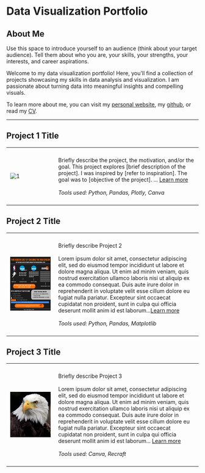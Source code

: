 # Data Visualization Portfolio

## About Me
Use this space to introduce yourself to an audience (think about your target audience). Tell them about who you are, your skills, your strengths, your interests, and career aspirations.

Welcome to my data visualization portfolio! Here, you'll find a collection of projects showcasing my skills in data analysis and visualization. I am passionate about turning data into meaningful insights and compelling visuals.

<!--Include links to documents or sites that may be useful to your target audience: website, LinkedIn, your cv/resume, github, a community you contribute to, etc -->

To learn more about me, you can visit my [personal website](your_web_address), my [github](https://github.com/YOURACCOUNT), or read my [CV](Images/CV.pdf).


---

## Project 1 Title

<table align="right | left" style = "border-collapse: collapse; border: none;">
    <tr style = "border: none;">
        <td style="padding: 10px; width:25%; border: none;"> 
            <img src="./Images/proj1.png"  alt="1" >
        </td>
        <td style="padding:10px; width:75%; border: none;" valign = "top">
            <p>
            Briefly describe the project, the motivation, and/or the goal.
            This project explores [brief description of the project]. I was inspired by [refer to inspiration]. The goal was to [objective of the project]. ... <a href="./Project 1/README.md">Learn more</a>
            <br><br>
            <i>Tools used: Python, Pandas, Plotly, Canva</i>
            </p>
        </td>
    </tr> 
</table>

## Project 2 Title

<table align="right | left" style = "border-collapse: collapse; border: none;">
    <tr style = "border: none;">
        <td style="padding: 10px; width:25%; border: none;"> 
            <img src="./Images/proj2.png"  alt="2" >
        </td>
        <td style="padding:10px; width:75%; border: none;" valign = "top">
            <p>
            Briefly describe Project 2<br><br>
            Lorem ipsum dolor sit amet, consectetur adipiscing elit, sed do eiusmod tempor incididunt ut labore et dolore magna aliqua. Ut enim ad minim veniam, quis nostrud exercitation ullamco laboris nisi ut aliquip ex ea commodo consequat. Duis aute irure dolor in reprehenderit in voluptate velit esse cillum dolore eu fugiat nulla pariatur. Excepteur sint occaecat cupidatat non proident, sunt in culpa qui officia deserunt mollit anim id est laborum...<a href="./Project 2/README.md">Learn more</a>
            <br><br>
            <i>Tools used: Python, Pandas, Matplotlib</i>
            </p>
        </td>
    </tr> 
</table>

## Project 3 Title
<table align="right | left" style = "border-collapse: collapse; border: none;">
    <tr style = "border: none;">
        <td style="padding: 10px; width:25%; border: none;"> 
            <img src="./Images/proj3.png" alt="3" >
        </td>
        <td style="padding:10px; width:75%; border: none;" valign = "top">
            <p>
            Briefly describe Project 3 <br><br>
            Lorem ipsum dolor sit amet, consectetur adipiscing elit, sed do eiusmod tempor incididunt ut labore et dolore magna aliqua. Ut enim ad minim veniam, quis nostrud exercitation ullamco laboris nisi ut aliquip ex ea commodo consequat. Duis aute irure dolor in reprehenderit in voluptate velit esse cillum dolore eu fugiat nulla pariatur. Excepteur sint occaecat cupidatat non proident, sunt in culpa qui officia deserunt mollit anim id est laborum... <a href="./Project 3/README.md">Learn more</a>
            <br><br>
            <i>Tools used: Canva, Recraft</i>
            </p>
        </td>
    </tr> 
</table>